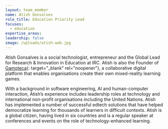 ```yaml
---
layout: team_member
name: Atish Gonsalves
role_title: Education Priority Lead
focuses:
  - education
expertise_areas:
leadership: false
image: /uploads/atish-web.jpg
---
```


Atish Gonsalves is a social technologist, entrepreneur and the Global Lead for Research & Innovation in Education at IRC. Atish is also the Founder of [Gamoteca](https://www.gamoteca.com/){: target="_blank" rel="noopener"}, a collaborative digital platform that enables organisations create their own mixed-reality learning games.&nbsp;

With a background in software engineering, AI and human-computer interaction, Atish’s experience includes leadership roles at technology and international non-profit organisations including the United Nations. Atish has implemented a number of successful edtech solutions that have helped democratize learning for thousands of learners in difficult contexts. Atish is a global citizen, having lived in six countries and is a regular speaker at conferences and events on the role of technology-enhanced learning.
